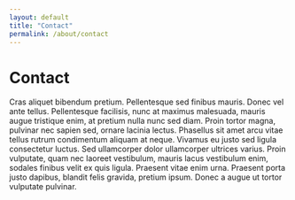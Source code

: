 ```yaml
---
layout: default
title: "Contact"
permalink: /about/contact
---
```


# Contact

Cras aliquet bibendum pretium. Pellentesque sed finibus mauris. Donec vel ante tellus. Pellentesque facilisis, nunc at maximus malesuada, mauris augue tristique enim, at pretium nulla nunc sed diam. Proin tortor magna, pulvinar nec sapien sed, ornare lacinia lectus. Phasellus sit amet arcu vitae tellus rutrum condimentum aliquam at neque. Vivamus eu justo sed ligula consectetur luctus. Sed ullamcorper dolor ullamcorper ultrices varius. Proin vulputate, quam nec laoreet vestibulum, mauris lacus vestibulum enim, sodales finibus velit ex quis ligula. Praesent vitae enim urna. Praesent porta justo dapibus, blandit felis gravida, pretium ipsum. Donec a augue ut tortor vulputate pulvinar.
